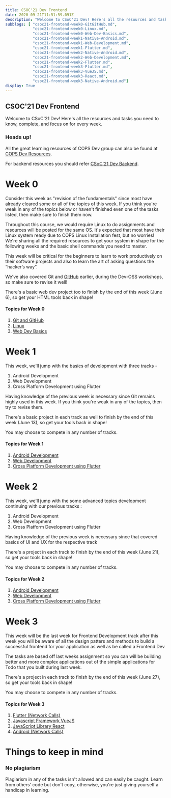 ```yaml
---
title: CSOC'21 Dev Frontend
date: 2020-09-21T11:51:59.091Z
description: "Welcome to CSoC'21 Dev! Here's all the resources and tasks you need to know, complete, and focus on for every week."
subblogs: [ "csoc21-frontend-week0-GitGitHub.md",
            "csoc21-frontend-week0-Linux.md",
            "csoc21-frontend-week0-Web-Dev-Basics.md",
            "csoc21-frontend-week1-Native-Android.md",
            "csoc21-frontend-week1-Web-Development.md",
            "csoc21-frontend-week1-Flutter.md",
            "csoc21-frontend-week2-Native-Android.md",
            "csoc21-frontend-week2-Web-Development.md",
            "csoc21-frontend-week2-Flutter.md",
            "csoc21-frontend-week3-Flutter.md",
            "csoc21-frontend-week3-VueJS.md",
            "csoc21-frontend-week3-React.md",
            "csoc21-frontend-week3-Native-Android.md"]
display: True
---
```

## CSOC'21 Dev Frontend

Welcome to CSoC'21 Dev! Here's all the resources and tasks you need to know, complete, and focus on for every week.

### Heads up!

All the great learning resources of COPS Dev group can also be found at [COPS Dev Resources](https://copsiitbhu.co.in/resources/dev/).

For backend resources you should refer [CSoC'21 Dev Backend](csoc21-backend).

# Week 0

Consider this week as "revision of the fundamentals" since most have already cleared some or all of the topics of this week. If you think you're weak in any of the topics below or haven't finished even one of the tasks listed, then make sure to finish them now. 

Throughout this course, we would require Linux to do assignments and resources will be posted for the same OS. It's expected that most have their Linux system ready due to COPS Linux Installation fest, but no worries! We're sharing all the required resources to get your system in shape for the following weeks and the basic shell commands you need to master. 

This week will be critical for the beginners to learn to work productively on their software projects and also to learn the art of asking questions the “hacker’s way”. 

We've also covered Git and [GitHub](https://github.com/) earlier, during the Dev-OSS workshops, so make sure to revise it well!

There's a basic web dev project too to finish by the end of this week (June 6), so get your HTML tools back in shape! 

#### Topics for Week 0

1. [Git and GitHub](csoc21-frontend-week0-GitGitHub)
2. [Linux](csoc21-frontend-week0-Linux)
3. [Web Dev Basics](csoc21-frontend-week0-Web-Dev-Basics)

# Week 1

This week, we'll jump with the basics of development with three tracks -

1. Android Development
2. Web Development
3. Cross Platform Development using Flutter

Having knowledge of the previous week is necessary since Git remains highly used in this week. If you think you're weak in any of the topics, then try to revise them.

There's a basic project in each track as well to finish by the end of this week (June 13), so get your tools back in shape! 

You may choose to compete in any number of tracks.

#### Topics for Week 1

1. [Android Development](csoc21-frontend-week1-Native-Android)
2. [Web Development](csoc21-frontend-week1-Web-Development)
3. [Cross Platform Development using Flutter](csoc21-frontend-week1-Flutter)

# Week 2

This week, we'll jump with the some advanced topics development continuing with our previous tracks :

1. Android Development
2. Web Development
3. Cross Platform Development using Flutter

Having knowledge of the previous week is necessary since that covered basics of UI and UX for the respective track

There's a project in each track to finish by the end of this week (June 21), so get your tools back in shape!

You may choose to compete in any number of tracks.

#### Topics for Week 2

1. [Android Development](csoc21-frontend-week2-Native-Android)
2. [Web Development](csoc21-frontend-week2-Web-Development)
3. [Cross Platform Development using Flutter](csoc21-frontend-week2-Flutter)

# Week 3

This week will be the last week for Frontend Development track after this week you will be aware of all the design patters and methods to build a successful frontend for your application as well as be called a Frontend Dev

The tasks are based off last weeks assignment so you can will be building better and more complex applications out of the simple applications for Todo that you built during last week.

There's a project in each track to finish by the end of this week (June 27), so get your tools back in shape!

You may choose to compete in any number of tracks.

#### Topics for Week 3

1. [Flutter (Network Calls)](csoc21-frontend-week3-Flutter)
2. [Javascript Framework VueJS](csoc21-frontend-week3-VueJS)
3. [JavaScript Library React](csoc21-frontend-week3-React)
4. [Android (Network Calls)](csoc21-frontend-week3-Native-Android)

# Things to keep in mind

### No plagiarism

Plagiarism in any of the tasks isn't allowed and can easily be caught. Learn from others' code but don't copy, otherwise, you're just giving yourself a handicap in learning.
